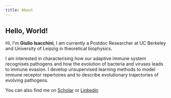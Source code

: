 ```yaml
---
title: About
---
```

## Hello, World!

Hi, I'm **Giulio Isacchini**, I am currently a Postdoc Researcher at UC Berkeley and University of Leipzig in theoretical biophysics.

I am interested in characterising how our adaptive immune system recognises pathogens and how the evolution of bacteria and viruses leads to immune evasion.
I develop unsupervised learning methods to model immune receptor repertoires and to describe evolutionary trajectories of evolving pathogens.

You can also find me on [Scholar](https://scholar.google.com/citations?user=sDEicokAAAAJ&hl=en) or [Linkedin](https://www.linkedin.com/in/giulio-isacchini-a71662144/)
